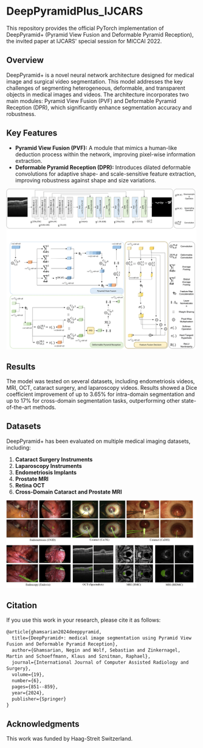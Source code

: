 # DeepPyramidPlus_IJCARS
This repository provides the official PyTorch implementation of DeepPyramid+ (Pyramid View Fusion and Deformable Pyramid Reception), the invited paper at IJCARS' special session for MICCAI 2022.

## Overview

DeepPyramid+ is a novel neural network architecture designed for medical image and surgical video segmentation. This model addresses the key challenges of segmenting heterogeneous, deformable, and transparent objects in medical images and videos. The architecture incorporates two main modules: Pyramid View Fusion (PVF) and Deformable Pyramid Reception (DPR), which significantly enhance segmentation accuracy and robustness.

## Key Features

- **Pyramid View Fusion (PVF):** A module that mimics a human-like deduction process within the network, improving pixel-wise information extraction.
- **Deformable Pyramid Reception (DPR):** Introduces dilated deformable convolutions for adaptive shape- and scale-sensitive feature extraction, improving robustness against shape and size variations.

<img src="./Figures/BD_rev-1.png" alt="Proposed Pyramid View Fusion and Deformable Pyramid Reception modules." width="500">
<img src="./Figures/modules_rev-1.png" alt="Proposed Pyramid View Fusion and Deformable Pyramid Reception modules." width="500">

## Results

The model was tested on several datasets, including endometriosis videos, MRI, OCT, cataract surgery, and laparoscopy videos. Results showed a Dice coefficient improvement of up to 3.65% for intra-domain segmentation and up to 17% for cross-domain segmentation tasks, outperforming other state-of-the-art methods.

## Datasets

DeepPyramid+ has been evaluated on multiple medical imaging datasets, including:

1. **Cataract Surgery Instruments**  
2. **Laparoscopy Instruments**  
3. **Endometriosis Implants**  
4. **Prostate MRI**  
5. **Retina OCT**  
6. **Cross-Domain Cataract and Prostate MRI**

<img src="./Figures/Datasets-1.png" alt="Proposed Pyramid View Fusion and Deformable Pyramid Reception modules." width="500">

## Citation
If you use this work in your research, please cite it as follows:

```
@article{ghamsarian2024deeppyramid,
  title={DeepPyramid+: medical image segmentation using Pyramid View Fusion and Deformable Pyramid Reception},
  author={Ghamsarian, Negin and Wolf, Sebastian and Zinkernagel, Martin and Schoeffmann, Klaus and Sznitman, Raphael},
  journal={International Journal of Computer Assisted Radiology and Surgery},
  volume={19},
  number={6},
  pages={851--859},
  year={2024},
  publisher={Springer}
}
```

## Acknowledgments

This work was funded by Haag-Streit Switzerland.
